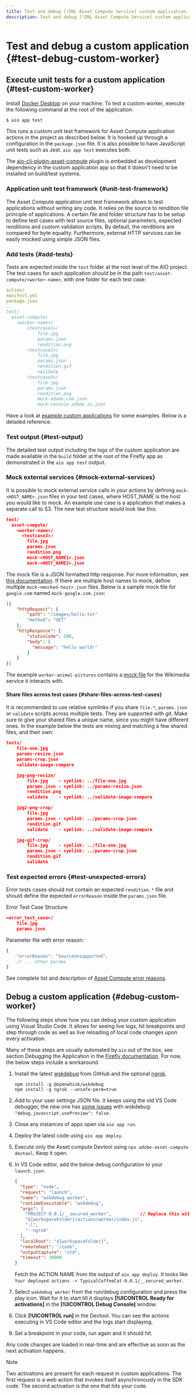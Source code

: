```yaml
---
title: Test and debug [!DNL Asset Compute Service] custom application.
description: Test and debug [!DNL Asset Compute Service] custom application.
---
```


# Test and debug a custom application {#test-debug-custom-worker}

## Execute unit tests for a custom application {#test-custom-worker}

Install [Docker Desktop](https://www.docker.com/get-started) on your machine. To test a custom worker, execute the following command at the root of the application:

```bash
$ aio app test
```

<!-- TBD
To run tests for a custom application, run `adobe-asset-compute test-worker` command in the root of the custom application application application.

Document interactively running `adobe-asset-compute` commands `test-worker` and `run-worker`.
-->

This runs a custom unit test framework for Asset Compute application actions in the project as described below. It is hooked up through a configuration in the `package.json` file. It is also possible to have JavaScript unit tests such as Jest. `aio app test` executes both.

The [aio-cli-plugin-asset-compute](https://github.com/adobe/aio-cli-plugin-asset-compute#install-as-local-devdependency) plugin is embedded as development dependency in the custom application app so that it doesn't need to be installed on build/test systems.

### Application unit test framework {#unit-test-framework}

The Asset Compute application unit test framework allows to test applications without writing any code. It relies on the source to rendition file principle of applications. A certain file and folder structure has to be setup to define test cases with test source files, optional parameters, expected renditions and custom validation scripts. By default, the renditions are compared for byte equality. Furthermore, external HTTP services can be easily mocked using simple JSON files.

### Add tests {#add-tests}

Tests are expected inside the `test` folder at the root level of the AIO project. The test cases for each application should be in the path `test/asset-compute/<worker-name>`, with one folder for each test case:

```yaml
action/
manifest.yml
package.json
...
test/
  asset-compute/
    <worker-name>/
        <testcase1>/
            file.jpg
            params.json
            rendition.png
        <testcase2>/
            file.jpg
            params.json
            rendition.gif
            validate
        <testcase3>/
            file.jpg
            params.json
            rendition.png
            mock-adobe.com.json
            mock-console.adobe.io.json
```

Have a look at [example custom applications](https://github.com/adobe/asset-compute-example-workers/) for some examples. Below is a detailed reference.

### Test output {#test-output}

The detailed test output including the logs of the custom application are made available in the `build` folder at the root of the Firefly app as demonstrated in the `aio app test` output.

### Mock external services {#mock-external-services}

It is possible to mock external service calls in your actions by defining `mock-<HOST_NAME>.json` files in your test cases, where HOST_NAME is the host you would like to mock. An example use case is a application that makes a separate call to S3. The new test structure would look like this:

```json
test/
  asset-compute/
    <worker-name>/
      <testcase3>/
        file.jpg
        params.json
        rendition.png
        mock-<HOST_NAME1>.json
        mock-<HOST_NAME2>.json
```

The mock file is a JSON formatted http response. For more information, see [this documentation](https://www.mock-server.com/mock_server/creating_expectations.html). If there are multiple host names to mock, define multiple `mock-<mocked-host>.json` files. Below is a sample mock file for `google.com` named `mock-google.com.json`:

```json
[{
    "httpRequest": {
        "path": "/images/hello.txt"
        "method": "GET"
    },
    "httpResponse": {
        "statusCode": 200,
        "body": {
          "message": "hello world!"
        }
    }
}]
```

The example `worker-animal-pictures` contains a [mock file](https://github.com/adobe/asset-compute-example-workers/blob/master/projects/worker-animal-pictures/test/asset-compute/worker-animal-pictures/simple-test/mock-upload.wikimedia.org.json) for the Wikimedia service it interacts with.

#### Share files across test cases {#share-files-across-test-cases}

It is recommended to use relative symlinks if you share `file.*`, `params.json` or `validate` scripts across multiple tests. They are supported with git. Make sure to give your shared files a unique name, since you might have different ones. In the example below the tests are mixing and matching a few shared files, and their own:

```json
tests/
    file-one.jpg
    params-resize.json
    params-crop.json
    validate-image-compare

    jpg-png-resize/
        file.jpg    - symlink: ../file-one.jpg
        params.json - symlink: ../params-resize.json
        rendition.png
        validate    - symlink: ../validate-image-compare

    jpg2-png-crop/
        file.jpg
        params.json - symlink: ../params-crop.json
        rendition.gif
        validate    - symlink: ../validate-image-compare

    jpg-gif-crop/
        file.jpg    - symlink: ../file-one.jpg
        params.json - symlink: ../params-crop.json
        rendition.gif
        validate
```

### Test expected errors {#test-unexpected-errors}

Error tests cases should not contain an expected `rendition.*` file and should define the expected `errorReason` inside the `params.json` file.

Error Test Case Structure:

```json
<error_test_case>/
    file.jpg
    params.json
```

Parameter file with error reason:

```javascript
{
    "errorReason": "SourceUnsupported",
    // ... other params
}
```

See complete list and description of [Asset Compute error reasons](https://github.com/adobe/asset-compute-commons#error-reasons).

## Debug a custom application {#debug-custom-worker}

The following steps show how you can debug your custom application using Visual Studio Code. It allows for seeing live logs, hit breakpoints and step through code as well as live reloading of local code changes upon every activation.

Many of these steps are usually automated by `aio` out of the box, see section Debugging the Application in the [Firefly documentation](https://www.adobe.io/apis/experienceplatform/project-firefly/docs.html#!AdobeDocs/project-firefly/master/getting_started/first_app.md). For now, the below steps include a workaround.

1. Install the latest [wskdebug](https://github.com/apache/openwhisk-wskdebug) from GitHub and the optional [ngrok](https://www.npmjs.com/package/ngrok).

   ```shell
   npm install -g @openwhisk/wskdebug
   npm install -g ngrok --unsafe-perm=true
   ```

1. Add to your user settings JSON file. It keeps using the old VS Code debugger, the new one has [some issues](https://github.com/apache/openwhisk-wskdebug/issues/74) with wskdebug: `"debug.javascript.usePreview": false`.
1. Close any instances of apps open via `aio app run`.
1. Deploy the latest code using `aio app deploy`.
1. Execute only the Asset compute Devtool using `npx adobe-asset-compute devtool`. Keep it open.
1. In VS Code editor, add the below debug configuration to your `launch.json`:

    ```json
    {
      "type": "node",
      "request": "launch",
      "name": "wskdebug worker",
      "runtimeExecutable": "wskdebug",
      "args": [
        "PROJECT-0.0.1/__secured_worker",           // Replace this with your ACTION NAME
        "${workspaceFolder}/actions/worker/index.js",
        "-l",
        "--ngrok"
      ],
      "localRoot": "${workspaceFolder}",
      "remoteRoot": "/code",
      "outputCapture": "std",
      "timeout": 30000
    }
    ```
  
   Fetch the ACTION NAME from the output of `aio app deploy`. It looks like `Your deployed actions -> TypicalCoffeeCat-0.0.1/__secured_worker`.

1. Select `wskdebug worker` from the run/debug configuration and press the play icon. Wait for it to start till it displays **[!UICONTROL Ready for activations]** in the **[!UICONTROL Debug Console]** window.

1. Click **[!UICONTROL run]** in the Devtool. You can see the actions executing in VS Code editor and the logs start displaying.

1. Set a breakpoint in your code, run again and it should hit.

Any code changes are loaded in real-time and are effective as soon as the next activation happens.

>[!NOTE]
>
>Two activations are present for each request in custom applications. The first request is a web action that invokes itself asynchronously in the SDK code. The second activation is the one that hits your code.
